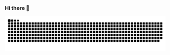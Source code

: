 ### Hi there 👋

<picture>
  <source media="(prefers-color-scheme: dark)" srcset="https://raw.githubusercontent.com/PadaliaIsha/PadaliaIsha/output/github-contribution-grid-snake-dark.svg">
  <source media="(prefers-color-scheme: light)" srcset="https://raw.githubusercontent.com/PadaliaIsha/PadaliaIsha/output/github-contribution-grid-snake.svg">
  <img alt="github contribution grid snake animation" src="https://raw.githubusercontent.com/PadaliaIsha/PadaliaIsha/output/github-contribution-grid-snake.svg">
</picture>

<!--
**PadaliaIsha/PadaliaIsha** is a ✨ _special_ ✨ repository because its `README.md` (this file) appears on your GitHub profile.

Here are some ideas to get you started:

- 🔭 I’m currently working on ...
- 🌱 I’m currently learning ...
- 👯 I’m looking to collaborate on ...
- 🤔 I’m looking for help with ...
- 💬 Ask me about ...
- 📫 How to reach me: ...
- 😄 Pronouns: ...
- ⚡ Fun fact: ...
-->
